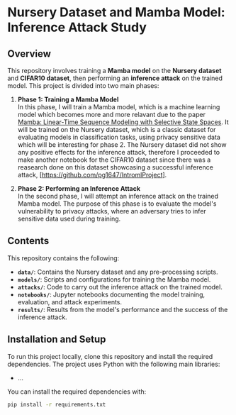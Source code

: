 # Nursery Dataset and Mamba Model: Inference Attack Study

## Overview

This repository involves training a **Mamba model** on the **Nursery dataset** and  **CIFAR10 dataset**, then performing an **inference attack** on the trained model. This project is divided into two main phases:

1. **Phase 1: Training a Mamba Model**  
   In this phase, I will train a Mamba model, which is a machine learning model which becomes more and more relavant due to the paper [Mamba: Linear-Time Sequence Modeling with Selective State Spaces](https://arxiv.org/abs/2312.00752). It will be trained on the Nursery dataset, which is a classic dataset for evaluating models in classification tasks, using privacy sensitive data which will be interesting for phase 2.
   The Nursery dataset did not show any positive effects for the inference attack, therefore I proceeded to make another notebook for the CIFAR10 dataset since there was a reasearch done on this dataset showcasing a successful inference attack, [https://github.com/pg1647/IntromlProject].
   

3. **Phase 2: Performing an Inference Attack**  
   In the second phase, I will attempt an inference attack on the trained Mamba model. The purpose of this phase is to evaluate the model's vulnerability to privacy attacks, where an adversary tries to infer sensitive data used during training.

## Contents

This repository contains the following:

- **`data/`**: Contains the Nursery dataset and any pre-processing scripts.
- **`models/`**: Scripts and configurations for training the Mamba model.
- **`attacks/`**: Code to carry out the inference attack on the trained model.
- **`notebooks/`**: Jupyter notebooks documenting the model training, evaluation, and attack experiments.
- **`results/`**: Results from the model's performance and the success of the inference attack.


## Installation and Setup

To run this project locally, clone this repository and install the required dependencies. The project uses Python with the following main libraries:

- ...

You can install the required dependencies with:

```bash
pip install -r requirements.txt
